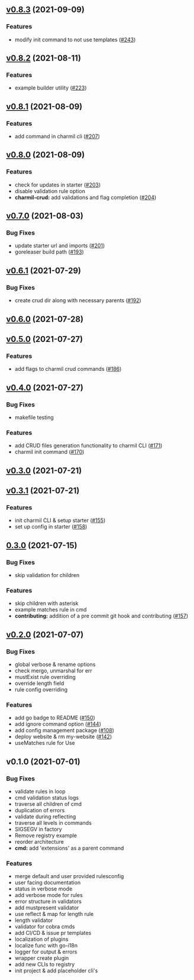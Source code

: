 
<a name="v0.8.3"></a>
## [v0.8.3](https://github.com/aerogear/charmil/compare/v0.8.2...v0.8.3) (2021-09-09)

### Features

* modify init command to not use templates ([#243](https://github.com/aerogear/charmil/issues/243))


<a name="v0.8.2"></a>
## [v0.8.2](https://github.com/aerogear/charmil/compare/v0.8.1...v0.8.2) (2021-08-11)

### Features

* example builder utility ([#223](https://github.com/aerogear/charmil/issues/223))


<a name="v0.8.1"></a>
## [v0.8.1](https://github.com/aerogear/charmil/compare/v0.8.0...v0.8.1) (2021-08-09)

### Features

* add command in charmil cli ([#207](https://github.com/aerogear/charmil/issues/207))


<a name="v0.8.0"></a>
## [v0.8.0](https://github.com/aerogear/charmil/compare/v0.7.0...v0.8.0) (2021-08-09)

### Features

* check for updates in starter ([#203](https://github.com/aerogear/charmil/issues/203))
* disable validation rule option
* **charmil-crud:** add validations and flag completion ([#204](https://github.com/aerogear/charmil/issues/204))


<a name="v0.7.0"></a>
## [v0.7.0](https://github.com/aerogear/charmil/compare/v0.6.1...v0.7.0) (2021-08-03)

### Bug Fixes

* update starter url and imports ([#201](https://github.com/aerogear/charmil/issues/201))
* goreleaser build path ([#193](https://github.com/aerogear/charmil/issues/193))


<a name="v0.6.1"></a>
## [v0.6.1](https://github.com/aerogear/charmil/compare/v0.6.0...v0.6.1) (2021-07-29)

### Bug Fixes

* create crud dir along with necessary parents ([#192](https://github.com/aerogear/charmil/issues/192))


<a name="v0.6.0"></a>
## [v0.6.0](https://github.com/aerogear/charmil/compare/v0.5.0...v0.6.0) (2021-07-28)


<a name="v0.5.0"></a>
## [v0.5.0](https://github.com/aerogear/charmil/compare/v0.4.0...v0.5.0) (2021-07-27)

### Features

* add flags to charmil crud commands ([#186](https://github.com/aerogear/charmil/issues/186))


<a name="v0.4.0"></a>
## [v0.4.0](https://github.com/aerogear/charmil/compare/v0.3.0...v0.4.0) (2021-07-27)

### Bug Fixes

* makefile testing

### Features

* add CRUD files generation functionality to charmil CLI ([#171](https://github.com/aerogear/charmil/issues/171))
* charmil init command ([#170](https://github.com/aerogear/charmil/issues/170))


<a name="v0.3.0"></a>
## [v0.3.0](https://github.com/aerogear/charmil/compare/v0.3.1...v0.3.0) (2021-07-21)


<a name="v0.3.1"></a>
## [v0.3.1](https://github.com/aerogear/charmil/compare/0.3.0...v0.3.1) (2021-07-21)

### Features

* init charmil CLI & setup starter ([#155](https://github.com/aerogear/charmil/issues/155))
* set up config in starter ([#158](https://github.com/aerogear/charmil/issues/158))


<a name="0.3.0"></a>
## [0.3.0](https://github.com/aerogear/charmil/compare/v0.2.0...0.3.0) (2021-07-15)

### Bug Fixes

* skip validation for children

### Features

* skip children with asterisk
* example matches rule in cmd
* **contributing:** addition of a pre commit git hook and contributing ([#157](https://github.com/aerogear/charmil/issues/157))


<a name="v0.2.0"></a>
## [v0.2.0](https://github.com/aerogear/charmil/compare/v0.1.0...v0.2.0) (2021-07-07)

### Bug Fixes

* global verbose & rename options
* check mergo, unmarshal for err
* mustExist rule overriding
* override length field
* rule config overriding

### Features

* add go badge to README ([#150](https://github.com/aerogear/charmil/issues/150))
* add ignore command option ([#144](https://github.com/aerogear/charmil/issues/144))
* add config management package ([#108](https://github.com/aerogear/charmil/issues/108))
* deploy website & rm my-website ([#142](https://github.com/aerogear/charmil/issues/142))
* useMatches rule for Use


<a name="v0.1.0"></a>
## v0.1.0 (2021-07-01)

### Bug Fixes

* validate rules in loop
* cmd validation status logs
* traverse all children of cmd
* duplication of errors
* validate during reflecting
* traverse all levels in commands
* SIGSEGV in factory
* Remove registry example
* reorder architecture
* **cmd:** add 'extensions' as a parent command

### Features

* merge default and user provided rulesconfig
* user facing documentation
* status in verbose mode
* add verbose mode for rules
* error structure in validators
* add mustpresent validator
* use reflect & map for length rule
* length validator
* validator for cobra cmds
* add CI/CD & issue pr templates
* localization of plugins
* localize func with go-i18n
* logger for output & errors
* wrapper create plugin
* add new CLIs to registry
* init project & add placeholder cli's

